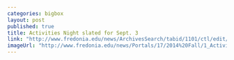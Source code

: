 ```yaml
---
categories: bigbox
layout: post
published: true
title: Activities Night slated for Sept. 3
link: "http://www.fredonia.edu/news/ArchivesSearch/tabid/1101/ctl/edit/mid/1878/ArticleID/4928/Default.aspx?ReturnUrl=%2fnews%2fdefault.aspx"
imageUrl: "http://www.fredonia.edu/news/Portals/17/2014%20Fall/1_Activities-Night-for-homepage.jpg"
---
```





